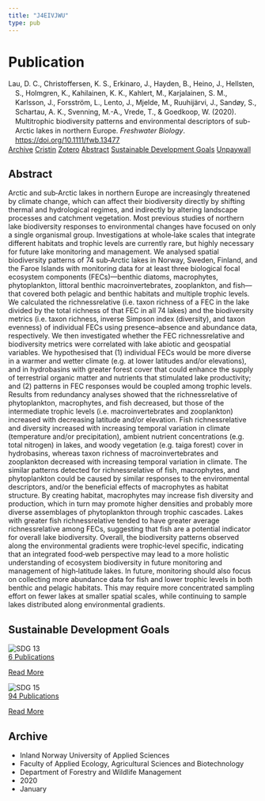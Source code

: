 ```yaml
---
title: "J4EIVJWU"
type: pub
---
```

<h1>Publication</h1>
<article id="csl-bib-container-J4EIVJWU" class="csl-bib-container">
  <div class="csl-bib-body" style="line-height: 1.35; padding-left: 1em; text-indent:-1em;">
  <div class="csl-entry">Lau, D. C., Christoffersen, K. S., Erkinaro, J., Hayden, B., Heino, J., Hellsten, S., Holmgren, K., Kahilainen, K. K., Kahlert, M., Karjalainen, S. M., Karlsson, J., Forsstr&#xF6;m, L., Lento, J., Mjelde, M., Ruuhij&#xE4;rvi, J., Sand&#xF8;y, S., Schartau, A. K., Svenning, M.-A., Vrede, T., &amp; Goedkoop, W. (2020). Multitrophic biodiversity patterns and environmental descriptors of sub-Arctic lakes in northern Europe. <i>Freshwater Biology</i>. <a href="https://doi.org/10.1111/fwb.13477">https://doi.org/10.1111/fwb.13477</a></div>
</div>
  <div class="csl-bib-buttons">
    <a href="#taxonomy-article-J4EIVJWU" class="csl-bib-button">Archive</a>
    <a href="https://app.cristin.no/results/show.jsf?id=1787860" alt="Cristin URL" class="csl-bib-button">Cristin</a>
    <a href="http://zotero.org/groups/5402882/items/J4EIVJWU" alt="Zotero URL" class="csl-bib-button">Zotero</a>
    <a href="#abstract-article-J4EIVJWU" class="csl-bib-button">Abstract</a>
    <a href="#sdg-article-J4EIVJWU" class="csl-bib-button">Sustainable Development Goals</a>
    <a href="https://onlinelibrary.wiley.com/doi/pdfdirect/10.1111/fwb.13477" class="csl-bib-button">Unpaywall</a>
  </div>
  <div id="csl-bib-meta-container-J4EIVJWU"></div>
</article>
<div id="csl-bib-meta-J4EIVJWU" class="csl-bib-meta">
  <article id="abstract-article-J4EIVJWU" class="abstract-article">
    <h1>Abstract</h1>
    Arctic and sub‐Arctic lakes in northern Europe are increasingly threatened by climate change, which can affect their biodiversity directly by shifting thermal and hydrological regimes, and indirectly by altering landscape processes and catchment vegetation. Most previous studies of northern lake biodiversity responses to environmental changes have focused on only a single organismal group. Investigations at whole‐lake scales that integrate different habitats and trophic levels are currently rare, but highly necessary for future lake monitoring and management. We analysed spatial biodiversity patterns of 74 sub‐Arctic lakes in Norway, Sweden, Finland, and the Faroe Islands with monitoring data for at least three biological focal ecosystem components (FECs)—benthic diatoms, macrophytes, phytoplankton, littoral benthic macroinvertebrates, zooplankton, and fish—that covered both pelagic and benthic habitats and multiple trophic levels. We calculated the richnessrelative (i.e. taxon richness of a FEC in the lake divided by the total richness of that FEC in all 74 lakes) and the biodiversity metrics (i.e. taxon richness, inverse Simpson index (diversity), and taxon evenness) of individual FECs using presence–absence and abundance data, respectively. We then investigated whether the FEC richnessrelative and biodiversity metrics were correlated with lake abiotic and geospatial variables. We hypothesised that (1) individual FECs would be more diverse in a warmer and wetter climate (e.g. at lower latitudes and/or elevations), and in hydrobasins with greater forest cover that could enhance the supply of terrestrial organic matter and nutrients that stimulated lake productivity; and (2) patterns in FEC responses would be coupled among trophic levels. Results from redundancy analyses showed that the richnessrelative of phytoplankton, macrophytes, and fish decreased, but those of the intermediate trophic levels (i.e. macroinvertebrates and zooplankton) increased with decreasing latitude and/or elevation. Fish richnessrelative and diversity increased with increasing temporal variation in climate (temperature and/or precipitation), ambient nutrient concentrations (e.g. total nitrogen) in lakes, and woody vegetation (e.g. taiga forest) cover in hydrobasins, whereas taxon richness of macroinvertebrates and zooplankton decreased with increasing temporal variation in climate. The similar patterns detected for richnessrelative of fish, macrophytes, and phytoplankton could be caused by similar responses to the environmental descriptors, and/or the beneficial effects of macrophytes as habitat structure. By creating habitat, macrophytes may increase fish diversity and production, which in turn may promote higher densities and probably more diverse assemblages of phytoplankton through trophic cascades. Lakes with greater fish richnessrelative tended to have greater average richnessrelative among FECs, suggesting that fish are a potential indicator for overall lake biodiversity. Overall, the biodiversity patterns observed along the environmental gradients were trophic‐level specific, indicating that an integrated food‐web perspective may lead to a more holistic understanding of ecosystem biodiversity in future monitoring and management of high‐latitude lakes. In future, monitoring should also focus on collecting more abundance data for fish and lower trophic levels in both benthic and pelagic habitats. This may require more concentrated sampling effort on fewer lakes at smaller spatial scales, while continuing to sample lakes distributed along environmental gradients.
  </article>
  <article id="sdg-article-J4EIVJWU" class="sdg-article">
    <h1>Sustainable Development Goals</h1>
    <div class="sdg-container"><div id="sdg13" class="sdg"> <img src="{{< params subfolder >}}images/sdg/sdg13_en.png" class="image" alt="SDG 13"> <div class="sdg-overlay"> <a href="{{< params subfolder >}}en/archive/?sdg=13#archive" class="sdg-publication-count"><span>6</span> Publications</a> <p><a href="https://sdgs.un.org/goals/goal13" class="sdg-read-more">Read More</a></p> </div> </div> <div id="sdg15" class="sdg"> <img src="{{< params subfolder >}}images/sdg/sdg15_en.png" class="image" alt="SDG 15"> <div class="sdg-overlay"> <a href="{{< params subfolder >}}en/archive/?sdg=15#archive" class="sdg-publication-count"><span>94</span> Publications</a> <p><a href="https://sdgs.un.org/goals/goal15" class="sdg-read-more">Read More</a></p> </div> </div></div>
  </article>
  <article id="taxonomy-article-J4EIVJWU" class="taxonomy-article">
    <h1>Archive</h1>
    <ul>
      <li>Inland Norway University of Applied Sciences</li>
      <li>Faculty of Applied Ecology, Agricultural Sciences and Biotechnology</li>
      <li>Department of Forestry and Wildlife Management</li>
      <li>2020</li>
      <li>January</li>
    </ul>
  </article>
</div>
